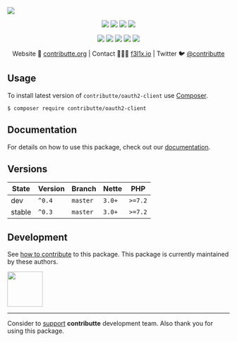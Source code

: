 ![](https://heatbadger.now.sh/github/readme/contributte/oauth2-client/)

<p align=center>
    <a href="https://github.com/contributte/oauth2-client/actions"><img src="https://badgen.net/github/checks/contributte/oauth2-client"></a>
    <a href="https://coveralls.io/r/contributte/oauth2-client"><img src="https://badgen.net/coveralls/c/github/contributte/oauth2-client"></a>
    <a href="https://packagist.org/packages/contributte/oauth2-client"><img src="https://badgen.net/packagist/dm/contributte/oauth2-client"></a>
    <a href="https://packagist.org/packages/contributte/oauth2-client"><img src="https://badgen.net/packagist/v/contributte/oauth2-client"></a>
</p>
<p align=center>
    <a href="https://packagist.org/packages/contributte/oauth2-client"><img src="https://badgen.net/packagist/php/contributte/oauth2-client"></a>
    <a href="https://github.com/contributte/oauth2-client"><img src="https://badgen.net/github/license/contributte/oauth2-client"></a>
    <a href="https://bit.ly/ctteg"><img src="https://badgen.net/badge/support/gitter/cyan"></a>
    <a href="https://bit.ly/cttfo"><img src="https://badgen.net/badge/support/forum/yellow"></a>
    <a href="https://contributte.org/partners.html"><img src="https://badgen.net/badge/sponsor/donations/F96854"></a>
</p>

<p align=center>
    Website 🚀 <a href="https://contributte.org">contributte.org</a> | Contact 👨🏻‍💻 <a href="https://f3l1x.io">f3l1x.io</a> | Twitter 🐦 <a href="https://twitter.com/contributte">@contributte</a>
</p>

## Usage

To install latest version of `contributte/oauth2-client` use [Composer](https://getcomposer.org).

```
$ composer require contributte/oauth2-client
```

## Documentation

For details on how to use this package, check out our [documentation](.docs).

## Versions

|  State   | Version    |  Branch      | Nette    |  PHP     |
|----------|------------|--------------|----------|----------|
|  dev     |  `^0.4`    |  `master`    |  `3.0+`  |  `>=7.2` |
|  stable  |  `^0.3`    |  `master`    |  `3.0+`  |  `>=7.2` |

## Development

See [how to contribute](https://contributte.org) to this package. This package is currently maintained by these authors.

<a href="https://github.com/f3l1x">
    <img width="80" height="80" src="https://avatars.githubusercontent.com/f3l1x">
</a>

-----

Consider to [support](https://contributte.org/partners) **contributte** development team.
Also thank you for using this package.
